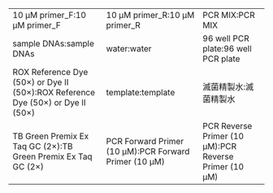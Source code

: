 ||||
|----|----|----|
|10 μM primer_F:10 μM primer_F|10 μM primer_R:10 μM primer_R|PCR MIX:PCR MIX|
|sample DNAs:sample DNAs|water:water|96 well PCR plate:96 well PCR plate|
|ROX Reference Dye (50×) or Dye II (50×):ROX Reference Dye (50×) or Dye II (50×)|template:template|滅菌精製水:滅菌精製水|
|TB Green Premix Ex Taq GC (2×):TB Green Premix Ex Taq GC (2×)|PCR Forward Primer (10 μM):PCR Forward Primer (10 μM)|PCR Reverse Primer (10 μM):PCR Reverse Primer (10 μM)|
